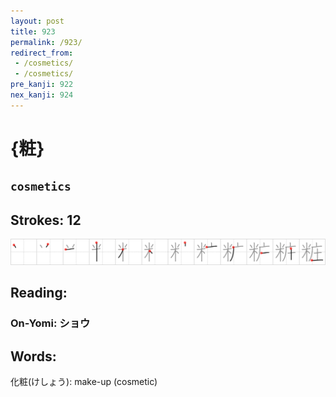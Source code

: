 ```yaml
---
layout: post
title: 923
permalink: /923/
redirect_from:
 - /cosmetics/
 - /cosmetics/
pre_kanji: 922
nex_kanji: 924
---
```


# {粧}

## `cosmetics`

## Strokes: 12

<div class="stroke"><img src="../images/E7B2A7.png" /></div>

## Reading:

### On-Yomi: ショウ

## Words:

化粧(けしょう): make-up (cosmetic)
